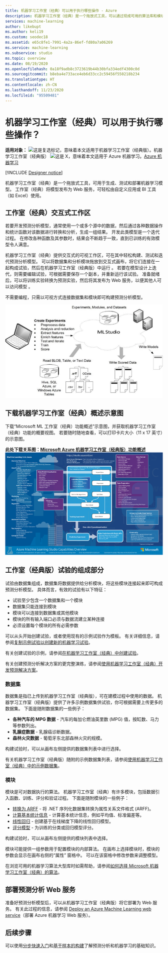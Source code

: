 ```yaml
---
title: 机器学习工作室（经典）可以用于执行哪些操作 - Azure
description: 机器学习工作室（经典）是一个拖放式工具，可以通过现成可用的算法库和模块快速构建模型。
services: machine-learning
author: likebupt
ms.author: keli19
ms.custom: seodec18
ms.assetid: e65c8fe1-7991-4a2a-86ef-fd80a7a06269
ms.service: machine-learning
ms.subservice: studio
ms.topic: overview
ms.date: 08/19/2020
ms.openlocfilehash: 0a18f9adb8c3723619b44b30bfa334edf4300c0d
ms.sourcegitcommit: b8eba4e733ace4eb6d33cc2c59456f550218b234
ms.translationtype: HT
ms.contentlocale: zh-CN
ms.lasthandoff: 11/23/2020
ms.locfileid: "95509481"
---
```

# <a name="what-can-i-do-with-machine-learning-studio-classic"></a>机器学习工作室（经典）可以用于执行哪些操作？

**适用对象：** ![这是复选标记，意味着本文适用于机器学习工作室（经典版）。](../../../includes/media/aml-applies-to-skus/yes.png)机器学习工作室（经典版）   ![这是 X，意味着本文适用于 Azure 机器学习。](../../../includes/media/aml-applies-to-skus/no.png)[Azure 机器学习](../overview-what-is-machine-learning-studio.md#ml-studio-classic-vs-azure-machine-learning-studio)

[!INCLUDE [Designer notice](../../../includes/designer-notice.md)]

机器学习工作室（经典）是一个拖放式工具，可用于生成、测试和部署机器学习模型。 工作室（经典）将模型发布为 Web 服务，可轻松由自定义应用或 BI 工具（如 Excel）使用。


## <a name="studio-classic--interactive-workspace"></a>工作室（经典）交互式工作区

若要开发预测分析模型，通常使用一个或多个源中的数据，然后通过各种数据操作和统计函数对该数据进行转换和分析，生成一组结果。 开发此类模型是一个迭代过程。 在修改各种函数及其参数时，结果会不断趋于一致，直到已训练的有效模型令人满意。

机器学习工作室（经典）提供交互式的可视工作区，可在其中轻松构建、测试和迭代预测分析模型。 可以将数据集和分析模块拖放到交互式画布，将它们连接在一起构成试验，然后在机器学习工作室（经典版）中运行 。 若要在模型设计上迭代，则需要编辑试验，可根据需要保存一个副本，并重新运行该试验。 准备就绪后，可以将训练实验转换为预测实验，然后将其发布为 Web 服务，以便其他人可以访问模型  。

不需要编程，只需以可视方式连接数据集和模块即可构建预测分析模型。

![机器学习工作室（经典）示意图：创建试验、读取多个源的数据、编写评分的数据、编写模型。](./media/what-is-ml-studio/azure-ml-studio-diagram.jpg)

## <a name="download-the-ml-studio-classic-overview-diagram"></a>下载机器学习工作室（经典）概述示意图
下载“Microsoft ML 工作室（经典）功能概述”示意图，并获取机器学习工作室（经典）功能的概要视图。 若要随时随地查看，可以打印卡片大小（11 x 17 英寸）的示意图。

**此处下载关系图：[Microsoft Azure 机器学习工作室（经典版）功能概述](https://download.microsoft.com/download/C/4/6/C4606116-522F-428A-BE04-B6D3213E9E52/ml_studio_overview_v1.1.pdf)** 
![Microsoft Azure Machine Learning Studio (classic) Capabilities Overview](./media/what-is-ml-studio/ml_studio_overview_v1.1.png)


## <a name="components-of-a-studio-classic--experiment"></a>工作室（经典版）试验的组成部分
试验由数据集组成，数据集将数据提供给分析模块，将这些模块连接起来即可构成预测分析模型。 具体而言，有效的试验有以下特征：

* 试验至少包含一个数据集和一个模块
* 数据集只能连接到模块
* 模块可以连接到数据集或其他模块
* 模块的所有输入端口必须与数据流建立某种连接
* 必须设置每个模块的所有必需参数

可以从头开始创建试验，或者使用现有的示例试验作为模板。 有关详细信息，请参阅[复制示例试验以创建新的机器学习试验](sample-experiments.md)。

有关创建试验的示例，请参阅[在机器学习工作室（经典）中创建试验](create-experiment.md)。

有关创建预测分析解决方案的更完整演练，请参阅[使用机器学习工作室（经典）开发预测解决方案](tutorial-part1-credit-risk.md)。

### <a name="datasets"></a>数据集
数据集是指已上传到机器学习工作室（经典版），可在建模过程中使用的数据。 机器学习工作室（经典版）提供了许多示例数据集供试验，你可根据需要上传更多的数据集。 下面是随附数据集的一些例子：

* **各种汽车的 MPG 数据** - 汽车的每加仑燃油英里数 (MPG) 值，按缸数、马力等参数列出。
* **乳腺症数据** - 乳腺癌诊断数据。
* **森林火灾数据** - 葡萄牙东北部森林火灾的规模。

构建试验时，可以从画布左侧提供的数据集列表中进行选择。

有关机器学习工作室（经典版）随附的示例数据集列表，请参阅[使用机器学习工作室（经典）中的示例数据集](use-sample-datasets.md)。

### <a name="modules"></a>模块
模块是可对数据执行的算法。 机器学习工作室（经典）有许多模块，包括数据引入函数、训练、评分和验证过程。 下面是随附模块的一些例子：

* [转换为 ARFF][convert-to-arff] - 将 .NET 序列化数据集转换为属性关系文件格式 (ARFF)。
* [计算基本统计信息][elementary-statistics] - 计算基本统计信息，例如平均值、标准偏差等。
* [线性回归][linear-regression] - 创建基于在线梯度下降的线性回归模型。
* [评分模型][score-model] - 为训练的分类或回归模型评分。

构建试验时，可以从画布左侧提供的模块列表中选择。

模块可能提供一组参数用于配置模块的内部算法。 在画布上选择模块时，模块的参数会显示在画布右侧的“属性”  窗格中。 可以在该窗格中修改参数来调整模型。

在浏览可用的机器学习算法大型库时如需帮助，请参阅[如何选择 Microsoft 机器学习工作室（经典）的算法](../how-to-select-algorithms.md)。

## <a name="deploying-a-predictive-analytics-web-service"></a>部署预测分析 Web 服务
准备好预测分析模型后，可以从机器学习工作室（经典版）将它部署为 Web 服务。 有关此过程的信息，请参阅 [Deploy an Azure Machine Learning web service](deploy-a-machine-learning-web-service.md)（部署 Azure 机器学习 Web 服务）。

## <a name="next-steps"></a>后续步骤
可以使用[分步快速入门](create-experiment.md)和[基于样本的构建](sample-experiments.md)了解预测分析和机器学习的基础知识。

<!-- Module References -->
[convert-to-arff]: /azure/machine-learning/studio-module-reference/convert-to-arff
[elementary-statistics]: /azure/machine-learning/studio-module-reference/compute-elementary-statistics
[linear-regression]: /azure/machine-learning/studio-module-reference/linear-regression
[score-model]: /azure/machine-learning/studio-module-reference/score-model